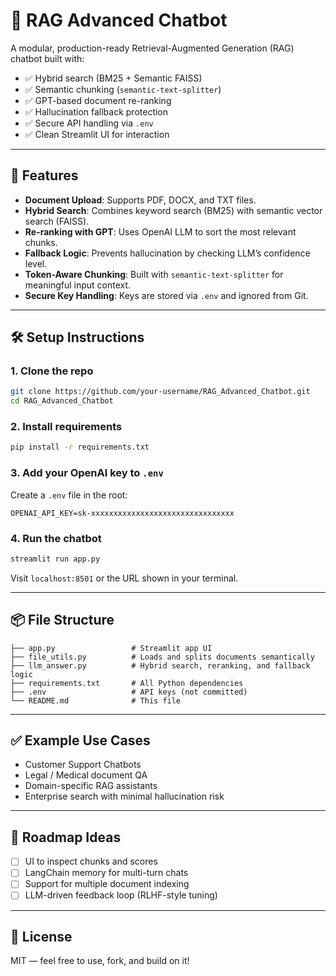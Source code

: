 # 🧠 RAG Advanced Chatbot

A modular, production-ready Retrieval-Augmented Generation (RAG) chatbot built with:
- ✅ Hybrid search (BM25 + Semantic FAISS)
- ✅ Semantic chunking (`semantic-text-splitter`)
- ✅ GPT-based document re-ranking
- ✅ Hallucination fallback protection
- ✅ Secure API handling via `.env`
- ✅ Clean Streamlit UI for interaction

---

## 🚀 Features

- **Document Upload**: Supports PDF, DOCX, and TXT files.
- **Hybrid Search**: Combines keyword search (BM25) with semantic vector search (FAISS).
- **Re-ranking with GPT**: Uses OpenAI LLM to sort the most relevant chunks.
- **Fallback Logic**: Prevents hallucination by checking LLM’s confidence level.
- **Token-Aware Chunking**: Built with `semantic-text-splitter` for meaningful input context.
- **Secure Key Handling**: Keys are stored via `.env` and ignored from Git.

---

## 🛠 Setup Instructions

### 1. Clone the repo

```bash
git clone https://github.com/your-username/RAG_Advanced_Chatbot.git
cd RAG_Advanced_Chatbot
```

### 2. Install requirements

```bash
pip install -r requirements.txt
```

### 3. Add your OpenAI key to `.env`

Create a `.env` file in the root:

```
OPENAI_API_KEY=sk-xxxxxxxxxxxxxxxxxxxxxxxxxxxxxxxx
```

### 4. Run the chatbot

```bash
streamlit run app.py
```

Visit `localhost:8501` or the URL shown in your terminal.

---

## 📦 File Structure

```
├── app.py                 # Streamlit app UI
├── file_utils.py          # Loads and splits documents semantically
├── llm_answer.py          # Hybrid search, reranking, and fallback logic
├── requirements.txt       # All Python dependencies
├── .env                   # API keys (not committed)
└── README.md              # This file
```

---

## ✅ Example Use Cases

- Customer Support Chatbots
- Legal / Medical document QA
- Domain-specific RAG assistants
- Enterprise search with minimal hallucination risk

---

## 🧪 Roadmap Ideas

- [ ] UI to inspect chunks and scores
- [ ] LangChain memory for multi-turn chats
- [ ] Support for multiple document indexing
- [ ] LLM-driven feedback loop (RLHF-style tuning)

---

## 📜 License

MIT — feel free to use, fork, and build on it!

